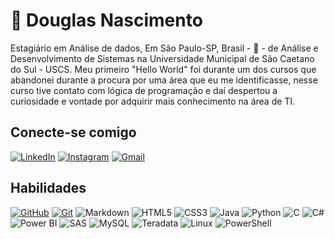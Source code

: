 
# 🤙 Douglas Nascimento 
Estagiário em Análise de dados, Em São Paulo-SP, Brasil - 🙌 -  de Análise e Desenvolvimento de Sistemas na Universidade Municipal de São Caetano do Sul - USCS. Meu primeiro "Hello World" foi durante um dos cursos que abandonei durante a procura por uma área que eu me identificasse, nesse curso tive contato com lógica de programação e daí despertou a curiosidade e vontade por adquirir mais conhecimento na área de TI.


## Conecte-se comigo
[![LinkedIn](https://img.shields.io/badge/LinkedIn-fff?style=for-the-badge&logo=linkedin&logoColor=0E76A8)](https://www.linkedin.com/in/dgsousa1992/)
[![Instagram](https://img.shields.io/badge/Instagram-fff?style=for-the-badge&logo=instagram)](https://www.instagram.com/nascidoug/)
[![Gmail](https://img.shields.io/badge/Gmail-fff?style=for-the-badge&logo=gmail&logoColor=EA4335)](mailto:dgsousa@gmail.com)




## Habilidades
[![GitHub](https://img.shields.io/badge/GitHub-fff?style=for-the-badge&logo=github&logoColor=000)](https://docs.github.com/)
[![Git](https://img.shields.io/badge/Git-fff?style=for-the-badge&logo=git)](https://git-scm.com/doc) 
![Markdown](https://img.shields.io/badge/Markdown-fff?style=for-the-badge)
![HTML5](https://img.shields.io/badge/HTML5-fff?style=for-the-badge&logo=html5)
![CSS3](https://img.shields.io/badge/CSS3-fff?style=for-the-badge&logo=css3&logoColor=264CE4)
![Java](https://img.shields.io/badge/Java-fff?style=for-the-badge&logo=java)
![Python](https://img.shields.io/badge/Python-fff?style=for-the-badge&logo=python)
![C](https://img.shields.io/badge/C-fff?style=for-the-badge&logo=c)
![C#](https://img.shields.io/badge/C%23-fff?style=for-the-badge&logo=c-sharp&logoColor=823085)
![Power BI](https://img.shields.io/badge/Power%20BI-fff?style=for-the-badge&logo=power-bi&logoColor=00AEF0)
![SAS](https://img.shields.io/badge/SAS-fff?style=for-the-badge&logo=sas&logoColor=003366)
![MySQL](https://img.shields.io/badge/MySQL-fff?style=for-the-badge&logo=mysql&logoColor=4479A1)
![Teradata](https://img.shields.io/badge/Teradata-fff?style=for-the-badge&logo=teradata&logoColor=FF6F00)
![Linux](https://img.shields.io/badge/Linux-fff?style=for-the-badge&logo=linux&logoColor=black)
![PowerShell](https://img.shields.io/badge/PowerShell-fff?style=for-the-badge&logo=powershell&logoColor=5391FE)

